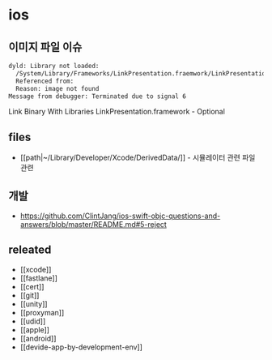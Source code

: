 # ios

## 이미지 파일 이슈
```sh
dyld: Library not loaded:
  /System/Library/Frameworks/LinkPresentation.fraemwork/LinkPresentation
  Referenced from: 
  Reason: image not found
Message from debugger: Terminated due to signal 6
```
Link Binary With Libraries
  LinkPresentation.framework - Optional
  

## files
- [[path|~/Library/Developer/Xcode/DerivedData/]] - 시뮬레이터 관련 파일 관련

## 개발
+ https://github.com/ClintJang/ios-swift-objc-questions-and-answers/blob/master/README.md#5-reject


## releated
- [[xcode]]
- [[fastlane]]
- [[cert]]
- [[git]]
- [[unity]]
- [[proxyman]]
- [[udid]]
- [[apple]]
- [[android]]
- [[devide-app-by-development-env]]
